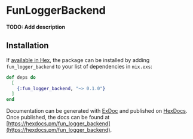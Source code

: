 # FunLoggerBackend

**TODO: Add description**

## Installation

If [available in Hex](https://hex.pm/docs/publish), the package can be installed
by adding `fun_logger_backend` to your list of dependencies in `mix.exs`:

```elixir
def deps do
  [
    {:fun_logger_backend, "~> 0.1.0"}
  ]
end
```

Documentation can be generated with [ExDoc](https://github.com/elixir-lang/ex_doc)
and published on [HexDocs](https://hexdocs.pm). Once published, the docs can
be found at [https://hexdocs.pm/fun_logger_backend](https://hexdocs.pm/fun_logger_backend).

